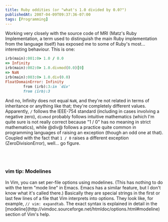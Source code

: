 ```yaml
---
title: Ruby oddities (or "what's 1.0 divided by 0.0?")
publishedAt: 2007-04-09T09:37:36-07:00
tags: [Programming]
---
```

Working very closely with the source code of MRI (Matz's Ruby Implementation, a
term used to distinguish the main Ruby implementation from the language itself)
has exposed me to some of Ruby's most... interesting behaviour. This is one:

```ruby
irb(main):001:0> 1.0 / 0.0
=> Infinity
irb(main):002:0> 1.0.divmod(0.0)[0]
=> NaN
irb(main):003:0> 1.0.div(0.0)
FloatDomainError: Infinity
        from (irb):3:in `div'
        from (irb):3
```

And no, Infinity does not equal `NaN`, and they're not related in terms of
inheritance or anything like that; they're completely different values.
Apparently, `/` follows the IEEE-754 standard (including in cases involving a
negative zero), `divmod` probably follows intuitive mathematics (which I'm
quite sure is not really correct because "1 / 0" has no meaning in strict
mathematics), while @div@ follows a practice quite common in programming
languages of raising an exception (though an odd one at that). Coupled with the
fact that `1 / 0` raises a different exception (ZeroDivisionError), well... go
figure.

<br /><br />
<div class='vimtip'>

<h3>vim tip: <b>Modelines</b></h3>

<p>
In Vim, you can set per-file options using modelines. (This has nothing to do
with the term "mode line" in Emacs. Emacs has a similar feature, but I don't
know what it's called there.) Basically they are special strings in the first
or last few lines of a file that Vim interprets into options. They look like,
for example, <code>// vim: expandtab</code>. The exact syntax is explained in detail in
the [modeline](http://vimdoc.sourceforge.net/htmldoc/options.html#modeline)
section of Vim's help.
</p>

</div>
